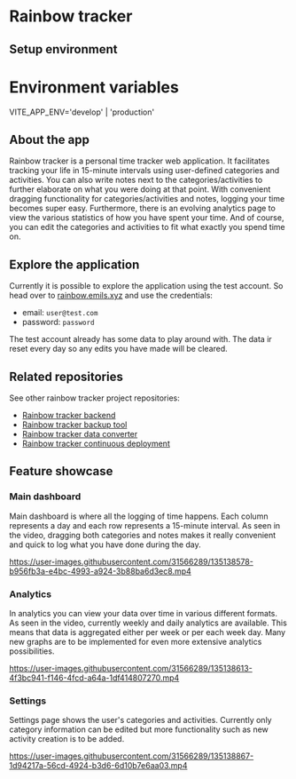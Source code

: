 # Rainbow tracker

## Setup environment
# Environment variables
VITE_APP_ENV='develop' | 'production'

## About the app
Rainbow tracker is a personal time tracker web application. It facilitates tracking your life in 15-minute intervals using user-defined categories and activities. You can also write notes next to the categories/activities to further elaborate on what you were doing at that point. With convenient dragging functionality for categories/activities and notes, logging your time becomes super easy. Furthermore, there is an evolving analytics page to view the various statistics of how you have spent your time. And of course, you can edit the categories and activities to fit what exactly you spend time on. 

## Explore the application
Currently it is possible to explore the application using the test account. So head over to [rainbow.emils.xyz](https://rainbow.emils.xyz) and use the credentials:
- email: `user@test.com`
- password: `password`

The test account already has some data to play around with. The data ir reset every day so any edits you have made will be cleared.

## Related repositories
See other rainbow tracker project repositories:
- [Rainbow tracker backend](https://github.com/emilsbee/rainbow-tracker-backend)
- [Rainbow tracker backup tool](https://github.com/emilsbee/rainbow-tracker-backup-tool)
- [Rainbow tracker data converter](https://github.com/emilsbee/rainbow-tracker-converter)
- [Rainbow tracker continuous deployment](https://github.com/emilsbee/rainbow-tracker-cd)
## Feature showcase

### Main dashboard

Main dashboard is where all the logging of time happens. Each column represents a day and each row represents a 15-minute interval. As seen in the video, dragging both categories and notes makes it really convenient and quick to log what you have done during the day.  

https://user-images.githubusercontent.com/31566289/135138578-b956fb3a-e4bc-4993-a924-3b88ba6d3ec8.mp4

### Analytics

In analytics you can view your data over time in various different formats. As seen in the video, currently weekly and daily analytics are available. This means that data is aggregated either per week or per each week day. Many new graphs are to be implemented for even more extensive analytics possibilities. 

https://user-images.githubusercontent.com/31566289/135138613-4f3bc941-f146-4fcd-a64a-1df414807270.mp4

### Settings

Settings page shows the user's categories and activities. Currently only category information can be edited but more functionality such as new activity creation is to be added.  

https://user-images.githubusercontent.com/31566289/135138867-1d94217a-56cd-4924-b3d6-6d10b7e6aa03.mp4







